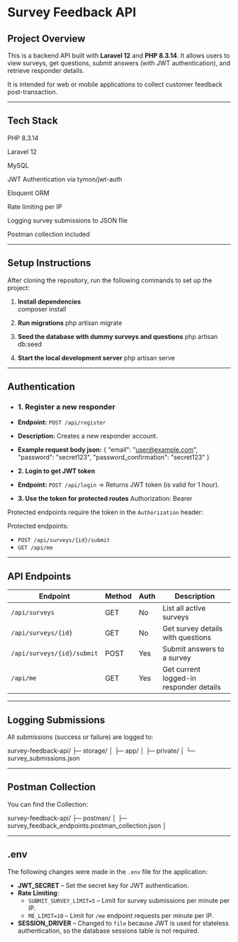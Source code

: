 # Survey Feedback API

## Project Overview

This is a backend API built with **Laravel 12** and **PHP 8.3.14**. It allows users to view surveys, get questions, submit answers (with JWT authentication), and retrieve responder details.

It is intended for web or mobile applications to collect customer feedback post-transaction.

---

## Tech Stack

PHP 8.3.14

Laravel 12

MySQL

JWT Authentication via tymon/jwt-auth

Eloquent ORM

Rate limiting per IP

Logging survey submissions to JSON file

Postman collection included

---

## Setup Instructions

After cloning the repository, run the following commands to set up the project:

1. **Install dependencies**  
   composer install

2. **Run migrations**
   php artisan migrate

3. **Seed the database with dummy surveys and questions**
   php artisan db:seed

4. **Start the local development server**
   php artisan serve

---

## Authentication

-   ### 1. Register a new responder

-   **Endpoint:** `POST /api/register`
-   **Description:** Creates a new responder account.
-   **Example request body json:**
    {
    "email": "user@example.com",
    "password": "secret123",
    "password_confirmation": "secret123"
    }

-   **2. Login to get JWT token**
-   **Endpoint:** `POST /api/login` → Returns JWT token (is valid for 1 hour).

-   **3. Use the token for protected routes**
    Authorization: Bearer <your-jwt-token>

Protected endpoints require the token in the `Authorization` header:

Protected endpoints:

-   `POST /api/surveys/{id}/submit`
-   `GET /api/me`

---

## API Endpoints

| Endpoint                   | Method | Auth | Description                             |
| -------------------------- | ------ | ---- | --------------------------------------- |
| `/api/surveys`             | GET    | No   | List all active surveys                 |
| `/api/surveys/{id}`        | GET    | No   | Get survey details with questions       |
| `/api/surveys/{id}/submit` | POST   | Yes  | Submit answers to a survey              |
| `/api/me`                  | GET    | Yes  | Get current logged-in responder details |

---

## Logging Submissions

All submissions (success or failure) are logged to:

survey-feedback-api/
├─ storage/
│ ├─ app/
│ ├─ private/
│ └─ survey_submissions.json

---

## Postman Collection

You can find the Collection:

survey-feedback-api/
├─ postman/
│ ├─ survey_feedback_endpoints.postman_collection.json
│

---

## .env

The following changes were made in the `.env` file for the application:

-   **JWT_SECRET** – Set the secret key for JWT authentication.
-   **Rate Limiting**:
    -   `SUBMIT_SURVEY_LIMIT=5` – Limit for survey submissions per minute per IP.
    -   `ME_LIMIT=10` – Limit for `/me` endpoint requests per minute per IP.
-   **SESSION_DRIVER** – Changed to `file` because JWT is used for stateless authentication, so the database sessions table is not required.
